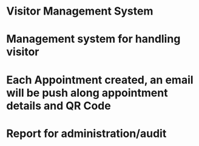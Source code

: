 # Visitor Management System

# Management system for handling visitor
# Each Appointment created, an email will be push along appointment details and QR Code
# Report for administration/audit
